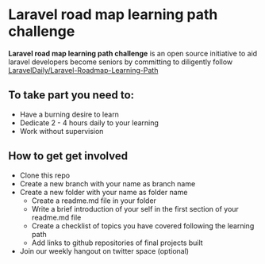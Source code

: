 # Laravel road map learning path challenge

**Laravel road map learning path challenge** is an open source initiative to aid laravel developers become seniors by committing to
diligently follow [LaravelDaily/Laravel-Roadmap-Learning-Path](https://github.com/LaravelDaily/Laravel-Roadmap-Learning-Path)

## To take part you need to:

- Have a burning desire to learn
- Dedicate 2 - 4 hours daily to your learning
- Work without supervision

## How to get get involved

- Clone this repo
- Create a new branch with your name as branch name
- Create a new folder with your name as folder name
  - Create a readme.md file in your folder
  - Write a brief introduction of your self in the first section of your readme.md file
  - Create a checklist of topics you have covered following the learning path
  - Add links to github repositories of final projects built
- Join our weekly hangout on twitter space (optional)
